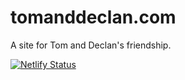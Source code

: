 # tomanddeclan.com
A site for Tom and Declan's friendship.

[![Netlify Status](https://api.netlify.com/api/v1/badges/311028b4-2314-4de0-b5e1-df3ea4170d18/deploy-status)](https://app.netlify.com/sites/tomanddeclan/deploys)
